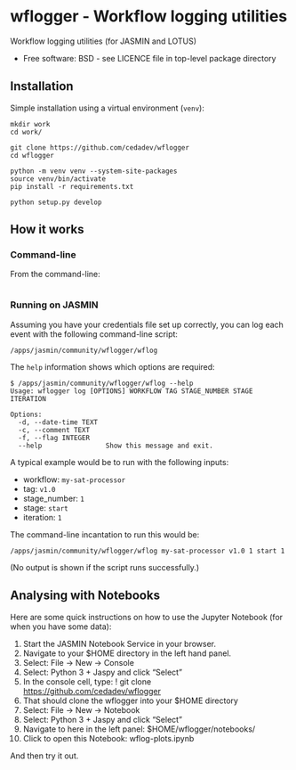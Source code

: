 # wflogger - Workflow logging utilities

Workflow logging utilities (for JASMIN and LOTUS)

* Free software: BSD - see LICENCE file in top-level package directory

## Installation

Simple installation using a virtual environment (`venv`):

```
mkdir work
cd work/

git clone https://github.com/cedadev/wflogger
cd wflogger

python -m venv venv --system-site-packages
source venv/bin/activate
pip install -r requirements.txt

python setup.py develop
``` 

## How it works


### Command-line

From the command-line:

```
```

### Running on JASMIN

Assuming you have your credentials file set up correctly, you can log 
each event with the following command-line script:

```
/apps/jasmin/community/wflogger/wflog
```

The `help` information shows which options are required:

```
$ /apps/jasmin/community/wflogger/wflog --help
Usage: wflogger log [OPTIONS] WORKFLOW TAG STAGE_NUMBER STAGE ITERATION

Options:
  -d, --date-time TEXT
  -c, --comment TEXT
  -f, --flag INTEGER
  --help                Show this message and exit.

```

A typical example would be to run with the following inputs:
- workflow: `my-sat-processor`
- tag: `v1.0`
- stage_number: `1`
- stage: `start`
- iteration: `1`

The command-line incantation to run this would be:

```
/apps/jasmin/community/wflogger/wflog my-sat-processor v1.0 1 start 1
```

(No output is shown if the script runs successfully.)


## Analysing with Notebooks

Here are some quick instructions on how to use the Jupyter Notebook (for when you have some data):
1. Start the JASMIN Notebook Service in your browser.
2. Navigate to your $HOME directory in the left hand panel.
3. Select: File -> New -> Console
4. Select: Python 3 + Jaspy and click “Select”
5. In the console cell, type:  ! git clone https://github.com/cedadev/wflogger
6. That should clone the wflogger into your $HOME directory
7. Select: File -> New -> Notebook
8. Select: Python 3 + Jaspy and click “Select”
9. Navigate to here in the left panel: $HOME/wflogger/notebooks/
10. Click to open this Notebook: wflog-plots.ipynb

And then try it out.

